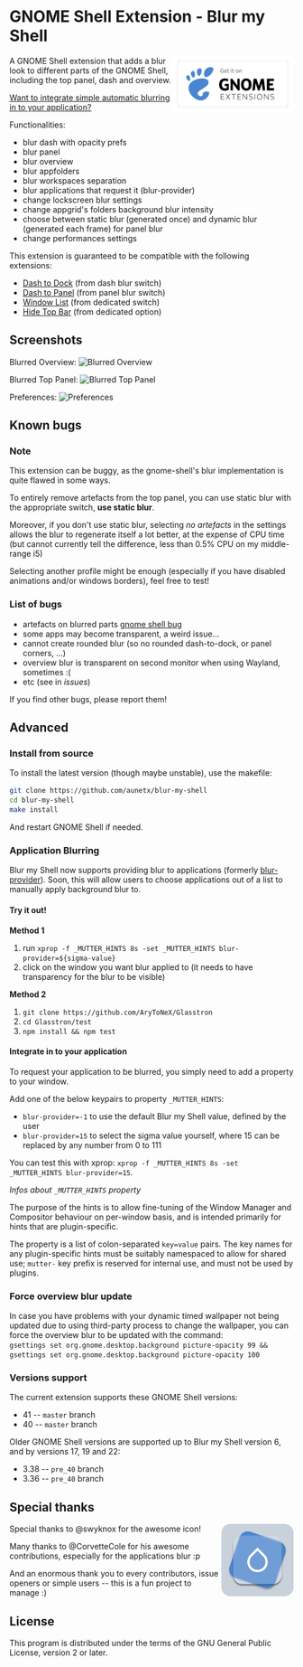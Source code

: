 # GNOME Shell Extension - Blur my Shell

[<img src="https://github.com/aunetx/files_utils/raw/master/get_it_on_gnome_extensions.png" height="100" align="right">](https://extensions.gnome.org/extension/3193/blur-my-shell/)

A GNOME Shell extension that adds a blur look to different parts of the GNOME Shell, including the top panel, dash and overview.

[Want to integrate simple automatic blurring in to your application?](https://github.com/aunetx/blur-my-shell/tree/application-blur#integrate-in-to-your-application)

Functionalities:

- blur dash with opacity prefs
- blur panel
- blur overview
- blur appfolders
- blur workspaces separation
- blur applications that request it (blur-provider)
- change lockscreen blur settings
- change appgrid's folders background blur intensity
- choose between static blur (generated once) and dynamic blur (generated each frame) for panel blur
- change performances settings

This extension is guaranteed to be compatible with the following extensions:

- [Dash to Dock](https://github.com/micheleg/dash-to-dock) (from dash blur switch)
- [Dash to Panel](https://github.com/home-sweet-gnome/dash-to-panel) (from panel blur switch)
- [Window List](https://extensions.gnome.org/extension/602/window-list/) (from dedicated switch)
- [Hide Top Bar](https://github.com/mlutfy/hidetopbar) (from dedicated option)


## Screenshots

Blurred Overview:
![Blurred Overview](https://user-images.githubusercontent.com/38633812/116588850-779beb80-a935-11eb-8f2f-81bcd46fe694.png)

Blurred Top Panel:
![Blurred Top Panel](https://user-images.githubusercontent.com/38633812/116588885-81bdea00-a935-11eb-9c80-c97716369b7c.png)

Preferences:
![Preferences](https://user-images.githubusercontent.com/31563930/130880374-4345abd9-2ed0-4f97-95b3-66d9039395e1.png)

## Known bugs

### Note

This extension can be buggy, as the gnome-shell's blur implementation is quite flawed in some ways.

To entirely remove artefacts from the top panel, you can use static blur with the appropriate switch, **use static blur**.

Moreover, if you don't use static blur, selecting *no artefacts* in the settings allows the blur to regenerate itself a lot better, at the expense of CPU time (but cannot currently tell the difference, less than 0.5% CPU on my middle-range i5)

Selecting another profile might be enough (especially if you have disabled animations and/or windows borders), feel free to test!

### List of bugs

- artefacts on blurred parts [gnome shell bug](https://gitlab.gnome.org/GNOME/gnome-shell/-/issues/2857)
- some apps may become transparent, a weird issue...
- cannot create rounded blur (so no rounded dash-to-dock, or panel corners, ...)
- overview blur is transparent on second monitor when using Wayland, sometimes :(
- etc (see in *issues*)

If you find other bugs, please report them!

## Advanced

### Install from source

To install the latest version (though maybe unstable), use the makefile:

```sh
git clone https://github.com/aunetx/blur-my-shell
cd blur-my-shell
make install
```

And restart GNOME Shell if needed.

### Application Blurring

Blur my Shell now supports providing blur to applications (formerly [blur-provider](https://github.com/CorvetteCole/blur-provider)).
Soon, this will allow users to choose applications out of a list to manually apply background blur to.

#### Try it out!

**Method 1**

1. run `xprop -f _MUTTER_HINTS 8s -set _MUTTER_HINTS blur-provider=${sigma-value}`
2. click on the window you want blur applied to (it needs to have transparency for the blur to be visible)

**Method 2**

1. `git clone https://github.com/AryToNeX/Glasstron`
2. `cd Glasstron/test`
3. `npm install && npm test`

#### Integrate in to your application

To request your application to be blurred, you simply need to add a property to your window.

Add one of the below keypairs to property `_MUTTER_HINTS`:
- `blur-provider=-1` to use the default Blur my Shell value, defined by the user
- `blur-provider=15` to select the sigma value yourself, where 15 can be replaced by any number from 0 to 111

You can test this with xprop: `xprop -f _MUTTER_HINTS 8s -set _MUTTER_HINTS blur-provider=15`.

*Infos about `_MUTTER_HINTS` property*

The purpose of the hints is to allow fine-tuning of the Window Manager and Compositor behaviour on per-window basis, and is intended primarily for hints that are plugin-specific.

The property is a list of colon-separated `key=value` pairs. The key names for any plugin-specific hints must be suitably namespaced to allow for shared use; `mutter-` key prefix is reserved for internal use, and must not be used by plugins.

### Force overview blur update

In case you have problems with your dynamic timed wallpaper not being updated due to using third-party process to change the wallpaper, you can force the overview blur to be updated with the command:\
`gsettings set org.gnome.desktop.background picture-opacity 99 && gsettings set org.gnome.desktop.background picture-opacity 100`

### Versions support

The current extension supports these GNOME Shell versions:

- 41 -- `master` branch
- 40 -- `master` branch

Older GNOME Shell versions are supported up to Blur my Shell version 6, and by versions 17, 19 and 22:

- 3.38 -- `pre_40` branch
- 3.36 -- `pre_40` branch

## Special thanks

<img src="https://github.com/aunetx/files_utils/raw/master/blur-my-shell@4x.png" height="128" align="right">

Special thanks to @swyknox for the awesome icon!

Many thanks to @CorvetteCole for his awesome contributions, especially for the applications blur :p

And an enormous thank you to every contributors, issue openers or simple users -- this is a fun project to manage :)

## License

This program is distributed under the terms of the GNU General Public License, version 2 or later.
